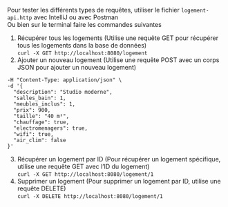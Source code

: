 Pour tester les différents types de requêtes, utiliser le fichier ``logement-api.http`` avec IntelliJ ou avec Postman  
Ou bien sur le terminal faire les commandes suivantes  
1. Récupérer tous les logements (Utilise une requête GET pour récupérer tous les logements dans la base de données)  
``curl -X GET http://localhost:8080/logement``
2. Ajouter un nouveau logement (Utilise une requête POST avec un corps JSON pour ajouter un nouveau logement)  
```curl -X POST http://localhost:8080/logement \
-H "Content-Type: application/json" \
-d '{
  "description": "Studio moderne",
  "salles_bain": 1,
  "meubles_inclus": 1,
  "prix": 900,
  "taille": "40 m²",
  "chauffage": true,
  "electromenagers": true,
  "wifi": true,
  "air_clim": false
}'
```
3. Récupérer un logement par ID (Pour récupérer un logement spécifique, utilise une requête GET avec l’ID du logement)  
``curl -X GET http://localhost:8080/logement/1``
4. Supprimer un logement (Pour supprimer un logement par ID, utilise une requête DELETE)  
``curl -X DELETE http://localhost:8080/logement/1``
